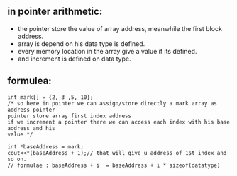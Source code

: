 ## in pointer arithmetic:

- the pointer store the value of array address, meanwhile the first block address.
- array is depend on his data type is defined.
- every memory location in the array give a value if its defined.
- and increment is defined on data type.

## formulea:

```
int mark[] = {2, 3 ,5, 10};
/* so here in pointer we can assign/store directly a mark array as address pointer
pointer store array first index address
if we increment a pointer there we can access each index with his base address and his 
value */

int *baseAddress = mark;
cout<<*(baseAddress + 1);// that will give u address of 1st index and so on.
// formulae : baseAddress + i  = baseAddress + i * sizeof(datatype)
```
